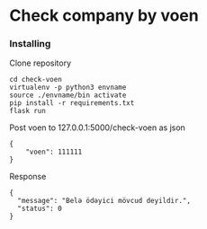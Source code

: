 # Check company by voen

### Installing
Clone repository

```
cd check-voen
virtualenv -p python3 envname
source ./envname/bin activate
pip install -r requirements.txt
flask run
```

Post voen to 127.0.0.1:5000/check-voen as json
```
{
	"voen": 111111
}
```
Response
```
{
  "message": "Belə ödəyici mövcud deyildir.",
  "status": 0
}
```